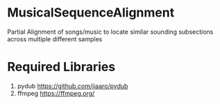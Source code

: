 # MusicalSequenceAlignment
Partial Alignment of songs/music to locate similar sounding subsections across multiple different samples

# Required Libraries
1. pydub https://github.com/jiaaro/pydub
2. ffmpeg https://ffmpeg.org/
